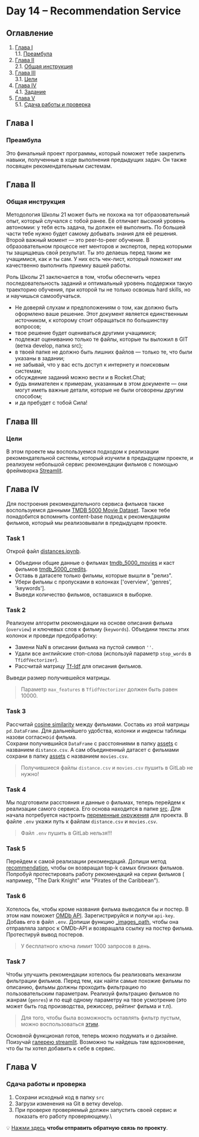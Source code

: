 # Day 14 – Recommendation Service
## Оглавление
1. [Глава I](#глава-i) \
    1.1. [Преамбула](#преамбула)
2. [Глава II](#глава-ii) \
    2.1. [Общая инструкция](#общая-инструкция)
3. [Глава III](#глава-iii) \
    3.1. [Цели](#цели)
4. [Глава IV](#глава-iv) \
    4.1. [Задание](#задание)
5. [Глава V](#глава-v) \
    5.1. [Сдача работы и проверка](#сдача-работы-и-проверка)

## Глава I
### Преамбула
Это финальный проект программы, который поможет тебе закрепить навыки, полученные в ходе выполнения предыдущих задач. Он также посвящен рекомендательным системам.


## Глава II
### Общая инструкция

Методология Школы 21 может быть не похожа на тот образовательный опыт, который случался с тобой ранее. Её отличает высокий уровень автономии: у тебя есть задача, ты должен её выполнить. По большей части тебе нужно будет самому добывать знания для её решения. Второй важный момент — это peer-to-peer обучение. В образовательном процессе нет менторов и экспертов, перед которыми ты защищаешь свой результат. Ты это делаешь перед таким же учащимися, как и ты сам. У них есть чек-лист, который поможет им качественно выполнить приемку вашей работы.

Роль Школы 21 заключается в том, чтобы обеспечить через последовательность заданий и оптимальный уровень поддержки такую траекторию обучения, при которой ты не только освоишь hard skills, но и научишься самообучаться.

- Не доверяй слухам и предположениям о том, как должно быть оформлено ваше решение. Этот документ является единственным источником, к которому стоит обращаться по большинству вопросов;
- твое решение будет оцениваться другими учащимися;
- подлежат оцениванию только те файлы, которые ты выложил в GIT (ветка develop, папка src);
- в твоей папке не должно быть лишних файлов — только те, что были указаны в задании;
- не забывай, что у вас есть доступ к интернету и поисковым системам;
- обсуждение заданий можно вести и в Rocket.Chat;
- будь внимателен к примерам, указанным в этом документе — они могут иметь важные детали, которые не были оговорены другим способом;
- и да пребудет с тобой Сила!


## Глава III
### Цели
В этом проекте мы воспользуемся подходом к реализации рекомендательной системы, который изучили в предыдущем проекте, и 
реализуем небольшой сервис рекомендации фильмов с помощью фреймворка [Streamlit](https://streamlit.io/).

## Глава IV
Для построения рекомендательного сервиса фильмов также воспользуемся данными 
[TMDB 5000 Movie Dataset](https://www.kaggle.com/datasets/tmdb/tmdb-movie-metadata). Также тебе понадобится вспомнить 
content-base подход к рекомендациям фильмов, который мы реализовывали в предыдущем проекте.


### Task 1
Открой файл [distances.ipynb](src/notebooks/distances.ipynb). 
* Объедини общие данные о фильмах [tmdb_5000_movies](https://files.sberdisk.ru/s/te4QbzdxKgsFQXA) и каст фильмов 
[tmdb_5000_credits](https://files.sberdisk.ru/s/H9oRuXQt5mFz3T9). 
* Оставь в датасете только фильмы, которые вышли в "релиз".
* Убери фильмы с пропусками в колонках ['overview', 'genres', 'keywords'].
* Выведи количество фильмов, оставшихся в выборке.

### Task 2
Реализуем алгоритм рекомендации на основе описания фильма (`overview`) и ключевых слов к фильму (`keywords`). 
Объедини тексты этих колонок и проведи предобработку:
* Замени NaN в описании фильма на пустой символ `''`.
* Удали все английские стоп-слова (используй параметр `stop_words` в `TfidfVectorizer`).
* Рассчитай матрицу [Tf-Idf](https://scikit-learn.org/stable/modules/generated/sklearn.feature_extraction.text.TfidfVectorizer.html) для описания фильмов.

Выведи размер получившейся матрицы.
> Параметр `max_features` в `TfidfVectorizer` должен быть равен 10000.

### Task 3
Рассчитай [cosine similarity](https://scikit-learn.org/stable/modules/generated/sklearn.metrics.pairwise.cosine_similarity.html) 
между фильмами. Составь из этой матрицы `pd.DataFrame`. Для дальнейшего удобства, 
колонки и индексы таблицы назови согласно`id` фильма. \
Сохрани получившийся `DataFrame` c расстояниями в папку [assets](src/assets) с названием `distance.csv`.
А сам объединенный датасет с фильмами сохрани в папку [assets](src/assets) с названием `movies.csv`.

> Получившиеся файлы `distance.csv` и `movies.csv` пушить в GitLab не нужно!

### Task 4 
Мы подготовили расстояния и данные о фильмах, теперь перейдем к реализации самого сервиса.
Его основа находится в папке [src](src). Для начала потребуется настроить [переменные окружения](https://habr.com/ru/articles/472674/) 
для проекта. В файле `.env` укажи путь к файлам `distance.csv` и `movies.csv`.

> Файл `.env` пушить в GitLab нельзя!!!

### Task 5
Перейдем к самой реализации рекомендаций. Допиши метод [recommendation](src/recsys/base.py), чтобы он возвращал top-k 
самых близких фильмов. Попробуй протестировать работу рекомендаций на серии фильмов (
например, "The Dark Knight" или "Pirates of the Caribbean").

### Task 6
Хотелось бы, чтобы кроме названия фильма выводился бы и постер. В этом нам поможет 
[OMDb API](https://www.omdbapi.com/). Зарегистрируйся и получи `api-key`. Добавь его в файл `.env`.
Допиши функцию [_images_path](src/api/omdb.py), чтобы она отправляла запрос к OMDb-API и возвращала ссылку на постер фильма.
Протестируй вывод постеров.

> У бесплатного ключа лимит 1000 запросов в день. 


### Task 7
Чтобы улучшить рекомендации хотелось бы реализовать механизм фильтрации фильмов. Перед тем, как найти самые похожие 
фильмы по описанию, фильмы должны проходить фильтрацию по пользовательским параметрам. 
Реализуй фильтрацию фильмов по жанрам (`genres`) и по ещё одному параметру на твое усмотрение (это может быть год 
производства, режиссер, рейтинг фильма и т.п). 

> Для того, чтобы была возможность оставлять фильтр пустым, можно воспользоваться [этим](https://extras.streamlit.app/No-Default%20Selectbox). 

Основной функционал готов, теперь можно подумать и о дизайне. Поизучай [галерею streamlit](https://streamlit.io/gallery).
Возможно ты найдешь там вдохновение, что бы ты хотел добавить к себе в сервис.

## Глава V
### Сдача работы и проверка

1. Сохрани исходный код в папку `src`
2. Загрузи изменения на Git в ветку develop.
3. При проверке проверяемый должен запустить своей сервис и показать его работу проверяющему.\

💡 [Нажми здесь](https://forms.gle/zQg3JQG9Gxq9TPLi7) **чтобы отправить обратную связь по проекту**. 

